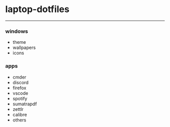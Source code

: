 # laptop-dotfiles
---

### windows
* theme
* wallpapers
* icons

### apps
* cmder
* discord
* firefox
* vscode
* spotify
* sumatrapdf
* zettlr
* calibre
* others
